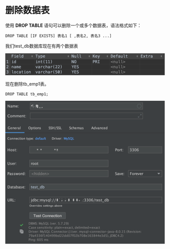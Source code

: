 # 删除数据表

使用 **DROP TABLE** 语句可以删除一个或多个数据表，语法格式如下：

```text
DROP TABLE [IF EXISTS] 表名1 [ ,表名2, 表名3 ...]
```

我们test\_db数据库现在有两个数据表

![](../.gitbook/assets/image%20%2854%29.png)

现在删除tb\_emp1表。

```text
DROP TABLE tb_emp1;
```

![](../.gitbook/assets/image%20%2813%29.png)

